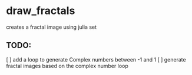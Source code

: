 # draw_fractals
creates a fractal image using julia set 

TODO:
---

[ ] add a loop to generate Complex numbers between -1 and 1
[ ] generate fractal images based on the complex number loop
